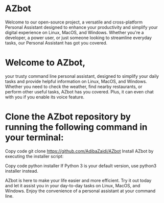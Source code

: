 # AZbot
Welcome to our open-source project, a versatile and cross-platform Personal Assistant designed to enhance your productivity and simplify your digital experience on Linux, MacOS, and Windows. Whether you're a developer, a power user, or just someone looking to streamline everyday tasks, our Personal Assistant has got you covered.
# Welcome to AZbot, 
your trusty command line personal assistant, designed to simplify your daily tasks and provide helpful information on Linux, MacOS, and Windows. Whether you need to check the weather, find nearby restaurants, or perform other useful tasks, AZbot has you covered. Plus, it can even chat with you if you enable its voice feature.

# Clone the AZbot repository by running the following command in your terminal:

Copy code
git clone https://github.com/AdibaZaidi/AZbot
Install AZbot by executing the installer script:

Copy code
python installer
If Python 3 is your default version, use python3 installer instead.

AZbot is here to make your life easier and more efficient. Try it out today and let it assist you in your day-to-day tasks on Linux, MacOS, and Windows. Enjoy the convenience of a personal assistant at your command line.
